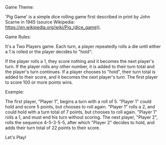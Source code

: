 Game Theme:

'Pig Game' is a simple dice rolling game first described in print by John Scarne in 1945 (source Wikipedia: https://en.wikipedia.org/wiki/Pig_(dice_game)).


Game Rules:

It's a Two Players game. Each turn, a player repeatedly rolls a die until either a 1 is rolled or the player decides to "hold":

If the player rolls a 1, they score nothing and it becomes the next player's turn.
If the player rolls any other number, it is added to their turn total and the player's turn continues.
If a player chooses to "hold", their turn total is added to their score, and it becomes the next player's turn.
The first player to score 100 or more points wins.

Example:

The first player, "Player 1", begins a turn with a roll of 5. "Player 1" could hold and score 5 points, but chooses to roll again. 
"Player 1" rolls a 2, and could hold with a turn total of 7 points, but chooses to roll again. "Player 1" rolls a 1, and must end his turn without scoring. 
The next player, "Player 2", rolls the sequence 4-5-3-5-5, after which "Player 2" decides to hold, and adds their turn total of 22 points to their score.

Let's Play!
